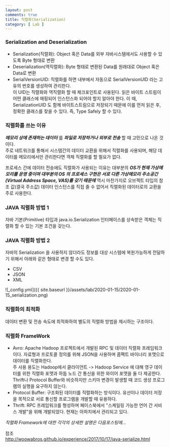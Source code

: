 ```yaml
---
layout: post
comments: true
title: 직렬화(Serialization)
category: [ Lab ]
---
```


### Serialization and Deserialization
* Serialization(직렬화): Object 혹은 Data를 외부 자바시스템에서도 사용할 수 있도록 Byte 형태로 변환  
* Deserialization(역직렬화): Byte 형태로 변환된 Data를 원래대로 Object 혹은 Data로 변환
* SerialVersionUID: 직렬화를 하면 내부에서 자동으로 SerialVersionUID 라는 고유의 번호를 생성하여 관리한다.    
이 UID는 직렬화와 역직렬화 할 때 체크포인트로 사용된다. 읽은 바이트 스트림이 어떤 클래스에 매핑되어 인스턴스화 되어야 할지 알아야 한다. 이 때, SerializationUID 도 함께 바이트스트림으로 저장되기 때문에 이를 먼저 읽은 후,
정확한 클래스를 찾을 수 있다. 즉, Type Safely 할 수 있다.

### 직렬화를 쓰는 이유
_**메모리 상에 존재하는 데이터**_ 를 _**파일로 저장하거나 외부로 전송**_ 할 때 고민으로 나온 것이다.  
주로 네트워크를 통해서 시스템간의 데이터 교환을 위해서 직렬화를 사용되며, 해당 데이터를 메모리에서만 관리한다면 객체 직렬화를 할 필요가 없다.    
  
프로세스 간에 데이터 전송에도 직렬화가 사용되는 이유는 대부분의 _**OS가 현재 가상메모리를 운영 중이며 대부분의 OS 의 프로세스 구현은 
서로 다른 가상메모리 주소공간(Virtual Address Space, VAS)를 갖기 때문에**_ 역시 마찬가지로 오브젝트 타입의 참조 값(결국 주소값) 데이터 인스턴스를 직접 줄 수 없어서
직렬화된 데이터로의 교환을 주로 사용한다. 

### JAVA 직렬화 방법 1
자바 기본(Primitive) 타입과 java.io.Serialization 인터페이스를 상속받은 객체는 직렬화 할 수 있는 기본 조건을 갖는다.

### JAVA 직렬화 방법 2
자바의 Serialization 을 사용하지 않더라도 정보를 대상 시스템에 복원가능하게 전달하기 위해서 아래와 같은 형태로 변경 할 수도 있다.
* CSV
* JSON
* XML

![_config.yml]({{ site.baseurl }}/assets/lab/2020-01-15/2020-01-15_serialization.png)

### 직렬화의 최적화
데이터 변환 및 전송 속도에 최적화하여 별도의 직렬화 방법을 제시하는 구조이다.    

### 직렬화 FrameWork
* Avro: Apache Hadoop 프로젝트에서 개발된 RPC 및 데이터 직렬화 프레임워크이다. 
자료형과 프로토콜 정의를 위해 JSON을 사용하며 콤팩트 바이너리 포맷으로 데이터를 직렬화한다.   
주 사용 용도는 Hadoop에서 클라이언트 -> Hadoop Service 에 대해 영구 데이터를 위한 직렬화 포맷과 하둡 노드 간 통신을 위한 와이어 포맷을 둘 다 제공한다.  
Thrift나 Protocol Buffer와 비슷하지만 스키마 변경이 발생할 때 코드 생성 프로그램의 실행을 요구하지 않는다.
* Protocol Buffer: 구조화된 데이터를 직렬화하는 방식이다. 유선이나 데이터 저장을 목적으로 서로 통신할 프로그램을 개발할 때 유용하다.
* Thrift: RPC 프레임워크를 형성하며 페이스북에서 "스케일링 가능한 언어 간 서비스 개발"을 위해 개발되었다. 현재는 아파치에서 관리되고 있다.
    
*직렬화 Framework에 대한 각각의 상세한 설명은 다음포스팅에...*


참조  
<http://woowabros.github.io/experience/2017/10/17/java-serialize.html>
